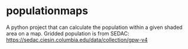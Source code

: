 # populationmaps
A python project that can calculate the population within a given shaded area on a map. Gridded population is from SEDAC: https://sedac.ciesin.columbia.edu/data/collection/gpw-v4
